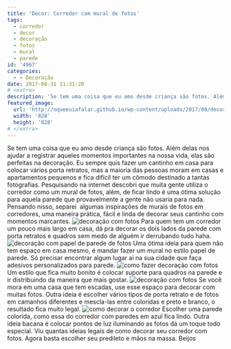 ```yaml
---
title: 'Decor: Corredor com mural de fotos'
tags:
  - corredor
  - decor
  - decoração
  - fotos
  - mural
  - parede
id: '4967'
categories:
  - - Decoração
date: 2017-08-31 11:31:20
# <extra>
description: 'Se tem uma coisa que eu amo desde criança são fotos. Além delas nos ajudar a registrar aqueles momentos importantes na nossa vida, elas são perfeitas na decoração. Eu sempre quis fazer um cantinho em casa para colocar vários porta retratos, mas a maioria das pessoas moram em casas e apartamentos pequenos e fica difícil ter um cômodo destinado a tantas fotografias. Pesquisando na internet descobri que muita gente utiliza o corredor como um mural de fotos, além, de ficar lindo é uma ótima solução para aquela parede que provavelmente a gente não usaria para nada. Pensando nisso, separei  algumas inspirações de murais de fotos em corredores, uma maneira prática, fácil e linda de decorar seus cantinho com momentos marcantes. Para quem tem um corredor um pouco mais largo em casa, dá pra decorar os dois lados da parede com &hellip;'
featured_image: 
  url: 'http://oqueeuiafalar.github.io/wp-content/uploads/2017/08/decor-fotos-no-corredor.jpg'
  width: '828'
  height: '828'
# </extra>
---
```


Se tem uma coisa que eu amo desde criança são fotos. Além delas nos ajudar a registrar aqueles momentos importantes na nossa vida, elas são perfeitas na decoração. Eu sempre quis fazer um cantinho em casa para colocar vários porta retratos, mas a maioria das pessoas moram em casas e apartamentos pequenos e fica difícil ter um cômodo destinado a tantas fotografias. Pesquisando na internet descobri que muita gente utiliza o corredor como um mural de fotos, além, de ficar lindo é uma ótima solução para aquela parede que provavelmente a gente não usaria para nada. Pensando nisso, separei  algumas inspirações de murais de fotos em corredores, uma maneira prática, fácil e linda de decorar seus cantinho com momentos marcantes. ![decoração com fotos](/wp-content/uploads/2017/08/mural-de-fotos-corredor.jpg) Para quem tem um corredor um pouco mais largo em casa, dá pra decorar os dois lados da parede com porta retratos e quadros sem medo de alguém ir derrubando tudo haha. ![decoração com papel de parede de fotos](/wp-content/uploads/2017/08/papel-de-parede-com-fotos-decoração.jpg) Uma ótima ideia para quem não tem espaço em casa mesmo, é mandar fazer um mural no estilo papel de parede. Só precisar encontrar algum lugar ai na sua cidade que faça adesivos personalizados para parede. ![como fazer decoração com fotos](/wp-content/uploads/2017/08/decor-fotos-no-corredor.jpg) Um estilo que fica muito bonito é colocar suporte para quadros na parede e ir distribuindo da maneira que mais gostar. ![decoração com fotos](/wp-content/uploads/2017/08/como-decorar-a-escada-com-fotos.jpg) Se você mora em uma casa que tem escadas, use esse espaço para decorar com muitas fotos. Outra ideia é escolher vários tipos de porta retrato e de fotos em camanhos diferentes e mescla-las entre coloridas e preto e branco, o resultado fica muito legal. ![como decorar o corredor](/wp-content/uploads/2017/08/decoração-de-corredor.jpg) Escolher uma parede colorida, como essa do corredor com paredes em azul fica lindo. Outra ideia bacana é colocar pontos de luz iluminando as fotos dá um toque todo especial. Viu quantas ideias legais de como decorar seu corredor com fotos. Agora basta escolher seu predileto e mãos na massa. Beijos
